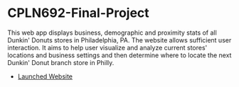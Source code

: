 # CPLN692-Final-Project

This web app displays business, demographic and proximity stats of all
Dunkin' Donuts stores in Philadelphia, PA. The website allows sufficient user
interaction. It aims to help user visualize and analyze current stores' locations
and business settings and then determine where to locate the next Dunkin' Donut
branch store in Philly.

- [Launched Website](http://dunkindonutsmapping.bitballoon.com/)

